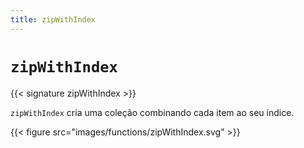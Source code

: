 ```yaml
---
title: zipWithIndex
---
```


# `zipWithIndex`

{{< signature zipWithIndex >}}

`zipWithIndex` cria uma coleção combinando cada item ao seu índice.

{{< figure src="images/functions/zipWithIndex.svg" >}}

